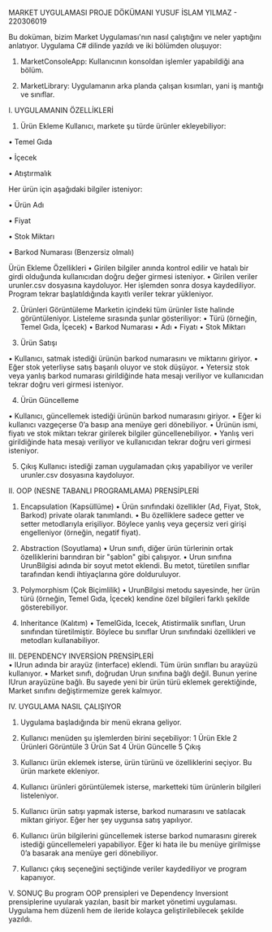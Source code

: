 MARKET UYGULAMASI PROJE DÖKÜMANI
YUSUF İSLAM YILMAZ - 220306019

Bu doküman, bizim Market Uygulaması'nın nasıl çalıştığını ve neler yaptığını anlatıyor. Uygulama C# dilinde yazıldı ve iki bölümden oluşuyor:
1)	MarketConsoleApp: Kullanıcının konsoldan işlemler yapabildiği ana bölüm.

2)	MarketLibrary: Uygulamanın arka planda çalışan kısımları, yani iş mantığı ve sınıflar.

I. UYGULAMANIN ÖZELLİKLERİ

1.	Ürün Ekleme
Kullanıcı, markete şu türde ürünler ekleyebiliyor:

•	Temel Gıda

•	İçecek

•	Atıştırmalık

Her ürün için aşağıdaki bilgiler isteniyor:

•	Ürün Adı

•	Fiyat

•	Stok Miktarı

•	Barkod Numarası (Benzersiz olmalı)

Ürün Ekleme Özellikleri
•	Girilen bilgiler anında kontrol edilir ve hatalı bir girdi olduğunda kullanıcıdan doğru değer girmesi isteniyor.
•	Girilen veriler urunler.csv dosyasına kaydoluyor. Her işlemden sonra dosya kaydediliyor. Program tekrar başlatıldığında kayıtlı veriler tekrar yükleniyor.

2.	Ürünleri Görüntüleme
Marketin içindeki tüm ürünler liste halinde görüntüleniyor. Listeleme sırasında şunlar gösteriliyor:
•	Türü (örneğin, Temel Gıda, İçecek)
•	Barkod Numarası
•	Adı
•	Fiyatı
•	Stok Miktarı

3.	Ürün Satışı

•	Kullanıcı, satmak istediği ürünün barkod numarasını ve miktarını giriyor.
•	Eğer stok yeterliyse satış başarılı oluyor ve stok düşüyor.
•	Yetersiz stok veya yanlış barkod numarası girildiğinde hata mesajı veriliyor ve kullanıcıdan tekrar doğru veri girmesi isteniyor.

4.	Ürün Güncelleme

•	Kullanıcı, güncellemek istediği ürünün barkod numarasını giriyor.
•	Eğer ki kullanıcı vazgeçerse 0’a basıp ana menüye geri dönebiliyor.
•	Ürünün ismi, fiyatı ve stok miktarı tekrar girilerek bilgiler güncellenebiliyor.
•	Yanlış veri girildiğinde hata mesajı veriliyor ve kullanıcıdan tekrar doğru veri girmesi isteniyor.

5.	Çıkış
Kullanıcı istediği zaman uygulamadan çıkış yapabiliyor ve veriler urunler.csv dosyasına kaydoluyor.


II. OOP (NESNE TABANLI PROGRAMLAMA) PRENSİPLERİ
1.	Encapsulation (Kapsüllüme)
•	Ürün sınıfındaki özellikler (Ad, Fiyat, Stok, Barkod) private olarak tanımlandı.
•	Bu özelliklere sadece getter ve setter metodlarıyla erişiliyor. Böylece yanlış veya geçersiz veri girişi engelleniyor (örneğin, negatif fiyat).

2.	Abstraction (Soyutlama)
•	Urun sınıfı, diğer ürün türlerinin ortak özelliklerini barındıran bir "şablon" gibi çalışıyor.
•	Urun sınıfına UrunBilgisi adında bir soyut metot eklendi. Bu metot, türetilen sınıflar tarafından kendi ihtiyaçlarına göre dolduruluyor.


3.	Polymorphism (Çok Biçimlilik)
•	UrunBilgisi metodu sayesinde, her ürün türü (örneğin, Temel Gıda, İçecek) kendine özel bilgileri farklı şekilde gösterebiliyor.

4.	Inheritance (Kalıtım)
•	TemelGida, Icecek, Atistirmalik sınıfları, Urun sınıfından türetilmiştir. Böylece bu sınıflar Urun sınıfındaki özellikleri ve metodları kullanabiliyor.


III. DEPENDENCY INVERSİON PRENSİPLERİ	
•	IUrun adında bir arayüz (interface) eklendi. Tüm ürün sınıfları bu arayüzü kullanıyor.
•	Market sınıfı, doğrudan Urun sınıfına bağlı değil. Bunun yerine IUrun arayüzüne bağlı. Bu sayede yeni bir ürün türü eklemek gerektiğinde, Market sınıfını değiştirmemize gerek kalmıyor.


IV. UYGULAMA NASIL ÇALIŞIYOR
1.	Uygulama başladığında bir menü ekrana geliyor.

2.	Kullanıcı menüden şu işlemlerden birini seçebiliyor:
    1	Ürün Ekle
    2	Ürünleri Görüntüle
    3	Ürün Sat
    4	Ürün Güncelle
    5	Çıkış

3.	Kullanıcı ürün eklemek isterse, ürün türünü ve özelliklerini seçiyor. Bu ürün markete ekleniyor.

4.	Kullanıcı ürünleri görüntülemek isterse, marketteki tüm ürünlerin bilgileri listeleniyor.

5.	Kullanıcı ürün satışı yapmak isterse, barkod numarasını ve satılacak miktarı giriyor. Eğer her şey uygunsa satış yapılıyor.

6.	Kullanıcı ürün bilgilerini güncellemek isterse barkod numarasını girerek istediği güncellemeleri yapabiliyor. Eğer ki hata ile bu menüye girilmişse 0’a basarak ana menüye geri dönebiliyor.

7.	Kullanıcı çıkış seçeneğini seçtiğinde veriler kaydediliyor ve program kapanıyor.


V. SONUÇ
Bu program OOP prensipleri ve Dependency Inversiont prensiplerine uyularak yazılan, basit bir market yönetimi uygulaması. Uygulama hem düzenli hem de ileride kolayca geliştirilebilecek şekilde yazıldı. 


